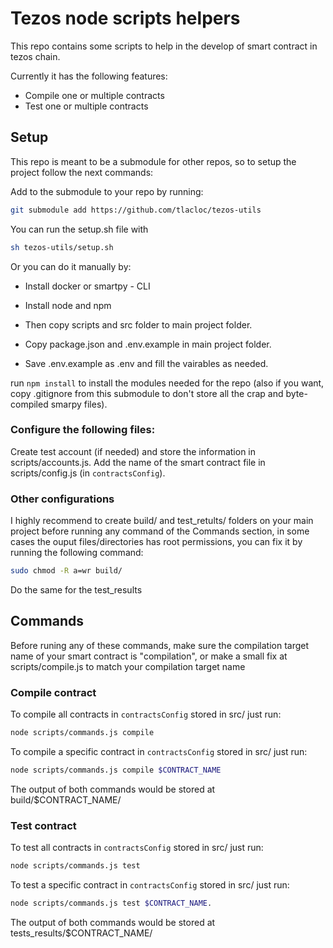 # Tezos node scripts helpers

This repo contains some scripts to help in the develop of smart contract in tezos chain.

Currently it has the following features:

- Compile one or multiple contracts
- Test one or multiple contracts

## Setup
This repo is meant to be a submodule for other repos, so to setup the project follow the next commands:

Add to the submodule to your repo by running:


``` bash
git submodule add https://github.com/tlacloc/tezos-utils
```


You can run the setup.sh file with 

``` bash
sh tezos-utils/setup.sh
```

Or you can do it manually by:

- Install docker or smartpy - CLI
- Install node and npm

- Then copy scripts and src folder to main project folder.
- Copy package.json and .env.example in main project folder.
- Save .env.example as .env and fill the vairables as needed.

run `npm install` to install the modules needed for the repo (also if you want, copy .gitignore from this submodule to don't store all the crap and byte-compiled smarpy files).

### Configure the following files:

Create test account (if needed) and store the information in scripts/accounts.js.
Add the name of the smart contract file in scripts/config.js (in `contractsConfig`).

### Other configurations

I highly recommend to create build/ and test_retults/ folders on your main project before running any command of the Commands section, in some cases the ouput files/directories has root permissions, you can fix it by running the following command:

``` bash
sudo chmod -R a=wr build/
```

Do the same for the test_results

## Commands

Before runing any of these commands, make sure the compilation target name of your smart contract is "compilation", or make a small fix at scripts/compile.js to match your compilation target name

### Compile contract

To compile all contracts in `contractsConfig` stored in src/ just run:

``` bash
node scripts/commands.js compile
```

To compile a specific contract in `contractsConfig` stored in src/ just run:

``` bash
node scripts/commands.js compile $CONTRACT_NAME
```

The output of both commands would be stored at build/$CONTRACT_NAME/

### Test contract

To test all contracts in `contractsConfig` stored in src/ just run:

``` bash
node scripts/commands.js test
```

To test a specific contract in `contractsConfig` stored in src/ just run:

``` bash
node scripts/commands.js test $CONTRACT_NAME.
```

The output of both commands would be stored at tests_results/$CONTRACT_NAME/


